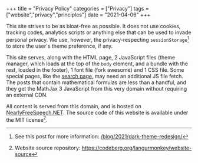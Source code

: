+++
title = "Privacy Policy"
categories = ["Privacy"]
tags = ["website","privacy","principles"]
date = "2021-04-06"
+++

This site strives to be as bloat-free as possible. It does not use cookies, tracking codes, analytics scripts or anything else that can be used to invade personal privacy. We use, however, the privacy-respecting `sessionStorage`[^dark-theme-blog] to store the user's theme preference, if any.

This site serves, along with the HTML page, 2 JavaScript files (theme manager, which loads at the top of the `body` element, and a bundle with the rest, loaded in the footer), 1 font file (fork awesome) and 1 CSS file. Some special pages, like the [search page](/search), may need an additional JS file fetch. The posts that contain mathematical formulas are less than a handful, and they get the MathJax 3 JavaScript from this very domain without requiring an external CDN.

All content is served from this domain, and is hosted on [NearlyFreeSpeech.NET](https://nearlyfreespeech.net). The source code of this website is available under the MIT license[^webrepo].

[^webrepo]: Website source repository: https://codeberg.org/langurmonkey/website-source
[^dark-theme-blog]: See this post for more information: [/blog/2021/dark-theme-redesign/](/blog/2021/dark-theme-redesign/)
